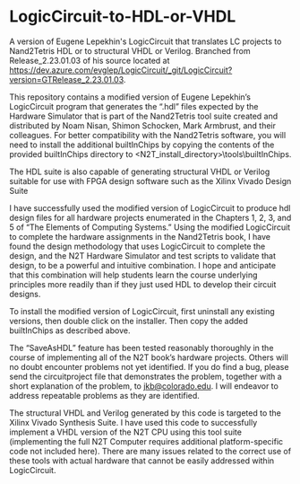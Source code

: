 # LogicCircuit-to-HDL-or-VHDL
A version of Eugene Lepekhin's LogicCircuit that translates LC projects to Nand2Tetris HDL or to structural VHDL or Verilog. Branched from Release_2.23.01.03 of his source located at https://dev.azure.com/evglep/LogicCircuit/_git/LogicCircuit?version=GTRelease_2.23.01.03.

This repository contains a modified version of Eugene Lepekhin’s LogicCircuit program that generates the “.hdl” files expected by the Hardware Simulator that is part of the Nand2Tetris tool suite created and distributed by Noam Nisan, Shimon Schocken, Mark Armbrust, and their colleagues. For better compatibility with the Nand2Tetris software, you will need to install the additional builtInChips by copying the contents of the provided builtInChips directory to
 	<N2T_install_directory>\tools\builtInChips.

The HDL suite is also capable of generating structural VHDL or Verilog suitable for use with FPGA design software such as the Xilinx Vivado Design Suite

I have successfully used the modified version of LogicCircuit to produce hdl design files for all hardware projects enumerated in the Chapters 1, 2, 3, and 5 of “The Elements of Computing Systems.” Using the modified LogicCircuit to complete the hardware assignments in the Nand2Tetris book, I have found the design methodology that uses LogicCircuit to complete the design, and the N2T Hardware Simulator and test scripts to validate that design, to be a powerful and intuitive combination. I hope and anticipate that this combination will help students learn the course underlying principles more readily than if they just used HDL to develop their circuit designs.

To install the modified version of LogicCircuit, first uninstall any existing versions, then double click on the installer. Then copy the added builtInChips as described above.
  
The “SaveAsHDL” feature has been tested reasonably thoroughly in the course of implementing all of the N2T book’s hardware projects. Others will no doubt encounter problems not yet identified.  If you do find a bug, please send the circuitproject file that demonstrates the problem, together with a short explanation of the problem, to jkb@colorado.edu. I will endeavor to address repeatable problems as they are identified.

The structural VHDL and Verilog generated by this code is targeted to the Xilinx Vivado Synthesis Suite. I have used this code to successfully implement a VHDL version of the N2T CPU using this tool suite (implementing the full N2T Computer requires additional platform-specific code not included here). There are many issues related to the correct use of these tools with actual hardware that cannot be easily addressed within LogicCircuit.

